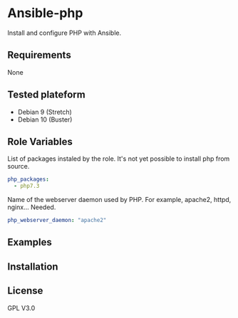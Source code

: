# Ansible-php
Install and configure PHP with Ansible.

## Requirements

None

## Tested plateform
* Debian 9 (Stretch)
* Debian 10 (Buster)

## Role Variables
List of packages instaled by the role. It's not yet possible to install php from source.
```yaml
php_packages:
  - php7.3
```
Name of the webserver daemon used by PHP. For example, apache2, httpd, nginx... Needed.
```yaml
php_webserver_daemon: "apache2"
```
## Examples
## Installation
## License
GPL V3.0
